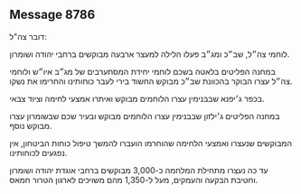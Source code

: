 ## Message 8786

דובר צה"ל:

לוחמי צה״ל, שב״כ ומג״ב פעלו הלילה למעצר ארבעה מבוקשים ברחבי יהודה ושומרון.

במחנה הפליטים בלאטה בשכם לוחמי יחידת המסתערבים של מג״ב איו״ש ולוחמי צה״ל עצרו הבוקר בהכוונת שב״כ מבוקש החשוד בירי לעבר כוחותינו והחרימו את נשקו.
 
בכפר ג׳יפנא שבבנימין עצרו הלוחמים מבוקש ואיתרו אמצעי לחימה וציוד צבאי. 

במחנה הפליטים ג׳ילזון שבבנימין עצרו הלוחמים מבוקש ובעיר שכם שבשומרון עצרו מבוקש נוסף.

המבוקשים שנעצרו ואמצעי הלחימה שהוחרמו הועברו להמשך טיפול כוחות הביטחון, אין נפגעים לכוחותינו.

עד כה נעצרו מתחילת המלחמה כ-3,000 מבוקשים ברחבי אוגדת יהודה ושומרון וחטיבת הבקעה והעמקים, מעל ל-1,350 מהם משויכים לארגון הטרור חמאס.

